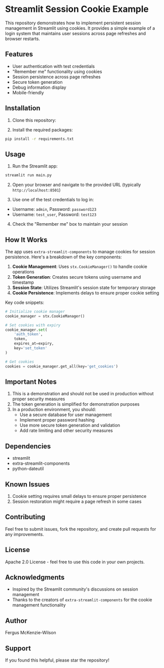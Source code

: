 # Streamlit Session Cookie Example

This repository demonstrates how to implement persistent session management in Streamlit using cookies. It provides a simple example of a login system that maintains user sessions across page refreshes and browser restarts.

## Features

- User authentication with test credentials
- "Remember me" functionality using cookies
- Session persistence across page refreshes
- Secure token generation
- Debug information display
- Mobile-friendly

## Installation

1. Clone this repository:

2. Install the required packages:
```bash
pip install -r requirements.txt
```

## Usage

1. Run the Streamlit app:
```bash
streamlit run main.py
```

2. Open your browser and navigate to the provided URL (typically `http://localhost:8501`)

3. Use one of the test credentials to log in:
- Username: `admin`, Password: `password123`
- Username: `test_user`, Password: `test123`

4. Check the "Remember me" box to maintain your session

## How It Works

The app uses `extra-streamlit-components` to manage cookies for session persistence. Here's a breakdown of the key components:

1. **Cookie Management**: Uses `stx.CookieManager()` to handle cookie operations
2. **Token Generation**: Creates secure tokens using username and timestamp
3. **Session State**: Utilizes Streamlit's session state for temporary storage
4. **Cookie Persistence**: Implements delays to ensure proper cookie setting

Key code snippets:

```python
# Initialize cookie manager
cookie_manager = stx.CookieManager()

# Set cookies with expiry
cookie_manager.set(
    'auth_token',
    token,
    expires_at=expiry,
    key='set_token'
)

# Get cookies
cookies = cookie_manager.get_all(key='get_cookies')
```

## Important Notes

1. This is a demonstration and should not be used in production without proper security measures
2. The token generation is simplified for demonstration purposes
3. In a production environment, you should:
   - Use a secure database for user management
   - Implement proper password hashing
   - Use more secure token generation and validation
   - Add rate limiting and other security measures

## Dependencies

- streamlit
- extra-streamlit-components
- python-dateutil

## Known Issues

1. Cookie setting requires small delays to ensure proper persistence
2. Session restoration might require a page refresh in some cases

## Contributing

Feel free to submit issues, fork the repository, and create pull requests for any improvements.

## License

Apache 2.0 License - feel free to use this code in your own projects.

## Acknowledgments

- Inspired by the Streamlit community's discussions on session management
- Thanks to the creators of `extra-streamlit-components` for the cookie management functionality

## Author

Fergus McKenzie-Wilson

## Support

If you found this helpful, please star the repository!
